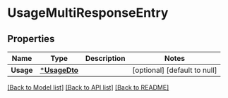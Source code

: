 # UsageMultiResponseEntry

## Properties
| Name      | Type                         | Description | Notes                        |
| --------- | ---------------------------- | ----------- | ---------------------------- |
| **Usage** | [***UsageDto**](UsageDto.md) |             | [optional] [default to null] |

[[Back to Model list]](../README.md#documentation-for-models) [[Back to API list]](../README.md#documentation-for-api-endpoints) [[Back to README]](../README.md)
